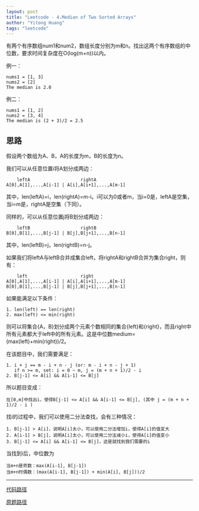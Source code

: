 ```yaml
---
layout: post
title: "Leetcode - 4.Median of Two Sorted Arrays"
author: "Yitong Huang"
tags: "leetcode"
---
```


有两个有序数组num1和num2，数组长度分别为m和n。找出这两个有序数组的中位数，要求时间复杂度在O(log(m+n))以内。
<!--more-->

例一：

```
nums1 = [1, 3]
nums2 = [2]
The median is 2.0
```

例二：

```
nums1 = [1, 2]
nums2 = [3, 4]
The median is (2 + 3)/2 = 2.5
```

## 思路

假设两个数组为A、B，A的长度为m，B的长度为n。

我们可以从任意位置i将A划分成两边：

```
    leftA                   rightA
A[0],A[1],...,A[i-1] | A[i],A[i+1],...,A[m-1]
```

其中，len(leftA)=i，len(rightA)=m-i。i可以为0或者m，当i=0是，leftA是空集，当i=m是，rightA是空集（下同）。

同样的，可以从任意位置j将B划分成两边：

```
    leftB                   rightB
B[0],B[1],...,B[j-1] | B[j],B[j+1],...,B[n-1]
```

其中，len(leftB)=j，len(rightB)=n-j。

如果我们将leftA与leftB合并成集合left，将rightA和rightB合并为集合right，则有：

```
    left                    right
A[0],A[1],...,A[i-1] | A[i],A[i+1],...,A[m-1]
B[0],B[1],...,B[j-1] | B[j],B[j+1],...,B[n-1]  
```

如果能满足以下条件：

```
1. len(left) == len(right)
2. max(left) <= min(right)
```

则可以将集合{A，B}划分成两个元素个数相同的集合{left}和{right}，而且right中所有元素都大于left中的所有元素。这是中位数medium=(max(left)+min(right))/2。

在该题目中，我们需要满足：

```
1. i + j == m - i + n - j (or: m - i + n - j + 1)
   if n >= m, set: i = 0 ~ m, j = (m + n + 1)/2 - i
2. B[j-1] <= A[i] && A[i-1] <= B[j]
```

所以题目变成：

```
在[0,m]中找出i，使得B[j-1] <= A[i] && A[i-1] <= B[j], (其中 j = (m + n + 1)/2 - i )
```

找i的过程中，我们可以使用二分法查找，会有三种情况：

```
1. B[j-1] > A[i]，说明A[i]太小，可以使用二分法增加i，使得A[i]的值变大
2. A[i-1] > B[j]，说明A[i]太小，可以使用二分法减小i，使得A[i]的值变小
3. B[j-1] <= A[i] && A[i-1] <= B[j]，这是就找到我们需要的i
```

当找到i后，中位数为

```
当m+n是奇数：max(A[i-1], B[j-1])
当m+n时偶数：(max(A[i-1], B[j-1]) + min(A[i], B[j]))/2
```

---

[代码路径](https://github.com/yitong-huang/LeetCode/blob/master/src/cc/yitong0768/leetcode/median_of_two_sorted_arrays/Solution.java)

[原题路径](https://leetcode.com/problems/median-of-two-sorted-arrays/description/)